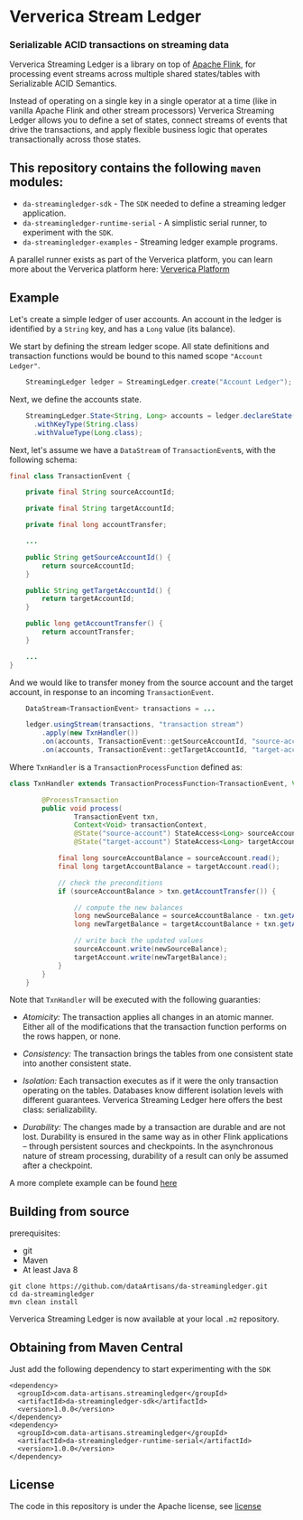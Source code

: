 # Ververica Stream Ledger

### Serializable ACID transactions on streaming data

Ververica Streaming Ledger is a library on top of [Apache Flink](https://flink.apache.org/), for processing event streams across multiple shared states/tables with Serializable ACID Semantics.

Instead of operating on a single key in a single operator at a time (like in vanilla Apache Flink and other stream processors) Ververica Streaming Ledger allows you to define a set of states, connect streams of events that drive the transactions, and apply flexible business logic that operates transactionally across those states.

## This repository contains the following `maven` modules:
* `da-streamingledger-sdk` - The `SDK` needed to define a streaming ledger application.
* `da-streamingledger-runtime-serial` - A simplistic serial runner, to experiment with the `SDK`.
* `da-streamingledger-examples` - Streaming ledger example programs.

A parallel runner exists as part of the Ververica platform,
you can learn more about the Ververica platform here: [Ververica Platform](https://www.ververica.com/platform-overview)

## Example

Let's create a simple ledger of user accounts.
An account in the ledger is identified by a `String` key,
and has a `Long` value (its balance).

We start by defining the stream ledger scope. All state definitions and transaction functions
would be bound to this named scope `"Account Ledger"`.

```java
    StreamingLedger ledger = StreamingLedger.create("Account Ledger");
```

Next, we define the accounts state.

```java
    StreamingLedger.State<String, Long> accounts = ledger.declareState("accounts")
      .withKeyType(String.class)
      .withValueType(Long.class);
```

Next, let's assume we have a `DataStream` of `TransactionEvent`s, with the following schema:

```java
final class TransactionEvent {

    private final String sourceAccountId;

    private final String targetAccountId;

    private final long accountTransfer;

    ...

    public String getSourceAccountId() {
        return sourceAccountId;
    }

    public String getTargetAccountId() {
        return targetAccountId;
    }

    public long getAccountTransfer() {
        return accountTransfer;
    }

    ...
}

```
And we would like to transfer money from the source account and the target account, in response to an incoming `TransactionEvent`.

```java
    DataStream<TransactionEvent> transactions = ...

    ledger.usingStream(transactions, "transaction stream")
    	.apply(new TxnHandler())
        .on(accounts, TransactionEvent::getSourceAccountId, "source-account", READ_WRITE)
        .on(accounts, TransactionEvent::getTargetAccountId, "target-account", READ_WRITE);
```

Where `TxnHandler` is a `TransactionProcessFunction` defined as:

```java
class TxnHandler extends TransactionProcessFunction<TransactionEvent, Void> {

        @ProcessTransaction
        public void process(
                TransactionEvent txn,
                Context<Void> transactionContext,
                @State("source-account") StateAccess<Long> sourceAccount,
                @State("target-account") StateAccess<Long> targetAccount) {

            final long sourceAccountBalance = sourceAccount.read();
            final long targetAccountBalance = targetAccount.read();

            // check the preconditions
            if (sourceAccountBalance > txn.getAccountTransfer()) {

                // compute the new balances
                long newSourceBalance = sourceAccountBalance - txn.getAccountTransfer();
                long newTargetBalance = targetAccountBalance + txn.getAccountTransfer();

                // write back the updated values
                sourceAccount.write(newSourceBalance);
                targetAccount.write(newTargetBalance);
            }
        }
    }
```

Note that `TxnHandler` will be executed with the following guaranties:
* *Atomicity:* The transaction applies all changes in an atomic manner. Either all of the modifications that the transaction function performs on the rows happen, or none.

* *Consistency:* The transaction brings the tables from one consistent state into another consistent state.

* *Isolation:* Each transaction executes as if it were the only transaction operating on the tables. Databases know different isolation levels with different guarantees. Ververica Streaming Ledger here offers the best class: serializability.

* *Durability:* The changes made by a transaction are durable and are not lost. Durability is ensured in the same way as in other Flink applications – through persistent sources and checkpoints. In the asynchronous nature of stream processing, durability of a result can only be assumed after a checkpoint.


A more complete example can be found [here](https://github.com/dataArtisans/da-streamingledger/blob/master/da-streamingledger-examples/src/main/java/com/dataartisans/streamingledger/examples/simpletrade/SimpleTradeExample.java)

## Building from source

prerequisites:

* git
* Maven
* At least Java 8

```
git clone https://github.com/dataArtisans/da-streamingledger.git
cd da-streamingledger
mvn clean install
```

Ververica Streaming Ledger is now available at your local `.m2` repository.

## Obtaining from Maven Central

Just add the following dependency to start experimenting with the `SDK`

```
<dependency>
  <groupId>com.data-artisans.streamingledger</groupId>
  <artifactId>da-streamingledger-sdk</artifactId>
  <version>1.0.0</version>
</dependency>
<dependency>
  <groupId>com.data-artisans.streamingledger</groupId>
  <artifactId>da-streamingledger-runtime-serial</artifactId>
  <version>1.0.0</version>
</dependency>
```

## License 

The code in this repository is under the Apache license, see [license](https://github.com/ververica/streaming-ledger/blob/master/LICENSE)

